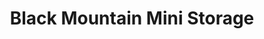 ---
title: "Black Mountain Mini Storage"
url: /black-mountain/black-mountain-mini-storage/
shop: storage rental
---
